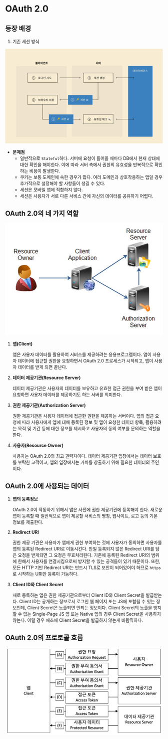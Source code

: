 # OAuth 2.0

## 등장 배경

1. 기존 세션 방식

![Untitled](../images/OAuth2_1.png)

- **문제점**
    - 일반적으로 `Stateful`하다. 서버에 요청이 들어올 때마다 DB에서 현재 상태에 대한 확인을 해야한다. 이에 따라 서버 측에서 권한의 유효성을 반복적으로 확인하는 비용이 발생한다.
    - 쿠키는 보통 도메인에 속한 경우가 많다. 여러 도메인과 상호작용하는 앱일 경우 추가적으로 설정해야 할 사항들이 생길 수 있다.
    - 세션은 모바일 앱에 적합하지 않다.
    - 세션은 사용자가 서로 다른 서비스 간에 자신의 데이터를 공유하기 어렵다.

## OAuth 2.0의 네 가지 역할

![Untitled](../images/OAuth2_2.png)

1. **앱(Client)**
    
    앱은 사용자 데이터를 활용하여 서비스를 제공하려는 응용프로그램이다. 앱이 사용자 데이터에 접근할 권한을 요청하면서 OAuth 2.0 프로세스가 시작되고, 앱이 사용자 데이터를 받게 되면 끝난다.
    
2. ******************************************************************************데이터 제공기관(Resource Server)******************************************************************************
    
    데이터 제공기관은 사용자의 데이터를 보유하고 유효한 접근 권한을 부여 받은 앱이 요청하면 사용자 데이터를 제공하기도 하는 서버를 의미한다.
    
3. **권한 제공기관(Authorization Server)**
    
    권한 제공기관은 사용자 데이터에 접근한 권한을 제공하는 서버이다. 앱의 접근 요청에 따라 사용자에게 앱에 대해 등록된 정보 및 앱이 요청한 데이터 항목, 활용하려는 목적 및 기간 등에 대한 정보를 제시하고 사용자의 동의 여부를 문의하는 역할을 한다.
    
4. **사용자(Resource Owner)**
    
    사용자는 OAuth 2.0의 최고 권력자이다. 데이터 제공기관 입장에서는 데이터 보호를 부탁한 고객이고, 앱의 입장에서는 가치를 창출하기 위해 필요한 데이터의 주인이다.
    

## OAuth 2.0에 사용되는 데이터

1. **앱의 등록정보**
    
    OAuth 2.0이 작동하기 위해서 앱은 사전에 권한 제공기관에 등록해야 한다. 새로운 앱이 등록할 때 일반적으로 앱이 제공할 서비스의 명칭, 웹사이트, 로고 등의 기본 정보를 제출한다.
    
2. **Redirect URI**
    
    권한 제공 기관은 사용자가 앱에게 권한 부여하는 것에 사용자가 동의하면 사용자를 앱의 등록된 Redirect URI로 이동시킨다. 만일 등록되지 않은 Redirect URI를 담은 요청을 받게되면 그 요청은 무효처리된다. 기존에 등록된 Redirect URI의 범위에 한해서 사용자를 연결시킴으로써 방지할 수 있는 공격들이 있기 때문이다. 또한, 모든 HTTP 기반 Redirect URI는 반드시 TLS로 보안이 되어있어야 하므로 `https`로 시작하는 URI만 등록이 가능하다.
    
3. **Client ID와 Client Secret**
    
    새로 등록하는 앱은 권한 제공기관으로부터 Client ID와 Client Secret을 발급받는다. Client ID는 공개하는 정보로서 로그인 웹 페이지 또는 JS에 포함될 수 잇는 정보인데, Client Secret은 노출되면 안되는 정보이다. Client Secret의 노출을 방지할 수 없는 Single-Page JS 앱 또는 Native 앱의 경우 Client Secret을 사용하지 않는다. 이럴 경우 애초에 Client Secret을 발급하지 않는게 바람직하다.
    

## OAuth 2.0의 프로토콜 흐름

![Untitled](../images/OAuth2_3.png)